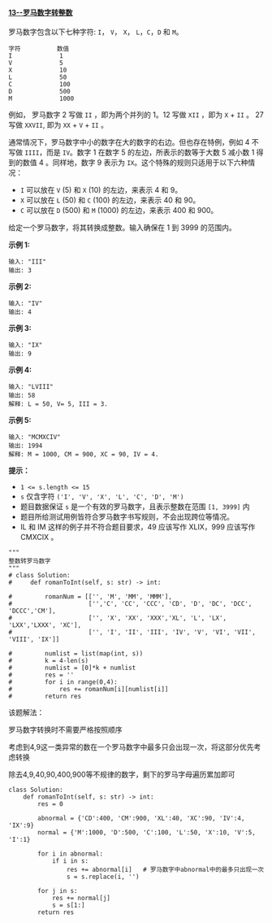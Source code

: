 #### [13--罗马数字转整数](https://leetcode-cn.com/problems/roman-to-integer/)

罗马数字包含以下七种字符: `I`， `V`， `X`， `L`，`C`，`D` 和 `M`。

```
字符          数值
I             1
V             5
X             10
L             50
C             100
D             500
M             1000
```

例如， 罗马数字 2 写做 `II` ，即为两个并列的 1。12 写做 `XII` ，即为 `X` + `II` 。 27 写做 `XXVII`, 即为 `XX` + `V` + `II` 。

通常情况下，罗马数字中小的数字在大的数字的右边。但也存在特例，例如 4 不写做 `IIII`，而是 `IV`。数字 1 在数字 5 的左边，所表示的数等于大数 5 减小数 1 得到的数值 4 。同样地，数字 9 表示为 `IX`。这个特殊的规则只适用于以下六种情况：

- `I` 可以放在 `V` (5) 和 `X` (10) 的左边，来表示 4 和 9。
- `X` 可以放在 `L` (50) 和 `C` (100) 的左边，来表示 40 和 90。 
- `C` 可以放在 `D` (500) 和 `M` (1000) 的左边，来表示 400 和 900。

给定一个罗马数字，将其转换成整数。输入确保在 1 到 3999 的范围内。

 

**示例 1:**

```
输入: "III"
输出: 3
```

**示例 2:**

```
输入: "IV"
输出: 4
```

**示例 3:**

```
输入: "IX"
输出: 9
```

**示例 4:**

```
输入: "LVIII"
输出: 58
解释: L = 50, V= 5, III = 3.
```

**示例 5:**

```
输入: "MCMXCIV"
输出: 1994
解释: M = 1000, CM = 900, XC = 90, IV = 4.
```

 

**提示：**

- `1 <= s.length <= 15`
- `s` 仅含字符 `('I', 'V', 'X', 'L', 'C', 'D', 'M')`
- 题目数据保证 `s` 是一个有效的罗马数字，且表示整数在范围 `[1, 3999]` 内
- 题目所给测试用例皆符合罗马数字书写规则，不会出现跨位等情况。
- IL 和 IM 这样的例子并不符合题目要求，49 应该写作 XLIX，999 应该写作 CMXCIX 。



```
"""
整数转罗马数字
"""
# class Solution:
#     def romanToInt(self, s: str) -> int:
        
#         romanNum = [['', 'M', 'MM', 'MMM'],
#                     ['','C', 'CC', 'CCC', 'CD', 'D', 'DC', 'DCC', 'DCCC','CM'],
#                     ['', 'X', 'XX', 'XXX','XL', 'L', 'LX', 'LXX','LXXX', 'XC'], 
#                     ['', 'I', 'II', 'III', 'IV', 'V', 'VI', 'VII', 'VIII', 'IX']]

#         numlist = list(map(int, s))
#         k = 4-len(s)
#         numlist = [0]*k + numlist
#         res = ''
#         for i in range(0,4):
#             res += romanNum[i][numlist[i]]
#         return res

```



该题解法：

罗马数字转换时不需要严格按照顺序

考虑到4,9这一类异常的数在一个罗马数字中最多只会出现一次，将这部分优先考虑转换

除去4,9,40,90,400,900等不规律的数字，剩下的罗马字母遍历累加即可

```
class Solution:
    def romanToInt(self, s: str) -> int:
        res = 0

        abnormal = {'CD':400, 'CM':900, 'XL':40, 'XC':90, 'IV':4, 'IX':9}
        normal = {'M':1000, 'D':500, 'C':100, 'L':50, 'X':10, 'V':5, 'I':1}

        for i in abnormal:  
            if i in s:
                res += abnormal[i]   # 罗马数字中abnormal中的最多只出现一次
                s = s.replace(i, '')

        for j in s:
            res += normal[j]
            s = s[1:]
        return res
```

